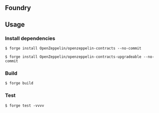 ## Foundry

## Usage

### Install dependencies

```shell
$ forge install OpenZeppelin/openzeppelin-contracts --no-commit
```

```shell
$ forge install OpenZeppelin/openzeppelin-contracts-upgradeable --no-commit
```

### Build

```shell
$ forge build
```

### Test

```shell
$ forge test -vvvv
```


